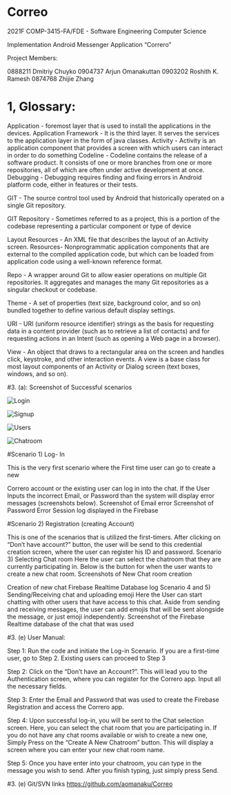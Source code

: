 # Correo


2021F COMP-3415-FA/FDE - Software Engineering Computer Science

Implementation
Android Messenger Application “Correro”


Project Members:

0888211 Dmitriy Chuyko
0904737 Arjun Omanakuttan
0903202 Roshith K. Ramesh
0874768 Zhijie Zhang


# 1, Glossary:

Application - foremost layer that is used to install the applications in the devices.
Application Framework - It is the third layer. It serves the services to the
application layer in the form of java classes.
Activity - Activity is an application component that provides a screen with which
users can interact in order to do something
Codeline - Codeline contains the release of a software product. It consists of one
or more branches from one or more repositories, all of which are often under active
development at once.
Debugging - Debugging requires finding and fixing errors in Android platform
code, either in features or their tests.

GIT - The source control tool used by Android that historically operated on a
single Git repository.

GIT Repository - Sometimes referred to as a project, this is a portion of the
codebase representing a particular component or type of device

Layout Resources - An XML file that describes the layout of an Activity screen.
Resources- Nonprogrammatic application components that are external to the
compiled application code, but which can be loaded from application code using a
well-known reference format.

Repo - A wrapper around Git to allow easier operations on multiple Git
repositories. It aggregates and manages the many Git repositories as a singular
checkout or codebase.

Theme - A set of properties (text size, background color, and so on) bundled
together to define various default display settings.

URI - URI (uniform resource identifier) strings as the basis for requesting data in a 
content provider (such as to retrieve a list of contacts) and for requesting actions in
an Intent (such as opening a Web page in a browser).

View - An object that draws to a rectangular area on the screen and handles click,
keystroke, and other interaction events. A view is a base class for most layout
components of an Activity or Dialog screen (text boxes, windows, and so on).



#3. (a): Screenshot of Successful scenarios

![Login](https://user-images.githubusercontent.com/71609080/145503399-33946f1a-1eea-461f-b42c-e990ff6ba139.jpg)

![Signup](https://user-images.githubusercontent.com/71609080/145503407-d64452da-db28-4c65-a486-0e937221ee7f.jpg)

![Users](https://user-images.githubusercontent.com/71609080/145503418-85a44faf-0178-4466-b592-73b48af8a951.jpg)

![Chatroom](https://user-images.githubusercontent.com/71609080/145503350-9591b838-f302-4124-a162-ee10b28ad1fe.jpg)


#Scenario 1) Log- In


This is the very first scenario where the First time user can go to create a new

Correro account or the existing user can log in into the chat.
If the User Inputs the incorrect Email, or Password than the system will display
error messages (screenshots below).
Screenshot of Email error
Screenshot of Password Error
Session log displayed in the Firebase 

#Scenario 2) Registration (creating Account)

This is one of the scenarios that is utilized the first-timers. After clicking on “Don’t
have account?” button, the user will be send to this credential creation screen,
where the user can register his ID and password.
Scenario 3) Selecting Chat room
Here the user can select the chatroom that they are currently participating in.
Below is the button for when the user wants to create a new chat room.
Screenshots of New Chat room creation


Creation of new chat
Firebase Realtime Database log
Scenario 4 and 5) Sending/Receiving chat and uploading emoji
Here the User can start chatting with other users that have access to this chat.
Aside from sending and receiving messages, the user can add emojis that will be
sent alongside the message, or just emoji independently.
Screenshot of the Firebase Realtime database of the chat that was used


#3. (e) User Manual:


Step 1: Run the code and initiate the Log-in Scenario. If you are a first-time user,
go to Step 2. Existing users can proceed to Step 3


Step 2: Click on the “Don’t have an Account?”. This will lead you to the
Authentication screen, where you can register for the Correro app. Input all the
necessary fields.


Step 3: Enter the Email and Password that was used to create the Firebase
Registration and access the Correro app.


Step 4: Upon successful log-in, you will be sent to the Chat selection screen. Here,
you can select the chat room that you are participating in. If you do not have any
chat rooms available or wish to create a new one, Simply Press on the “Create A 
New Chatroom” button. This will display a screen where you can enter your new
chat room name.


Step 5: Once you have enter into your chatroom, you can type in the message you
wish to send. After you finish typing, just simply press Send.

#3. (e) Git/SVN links
https://github.com/aomanaku/Correo
